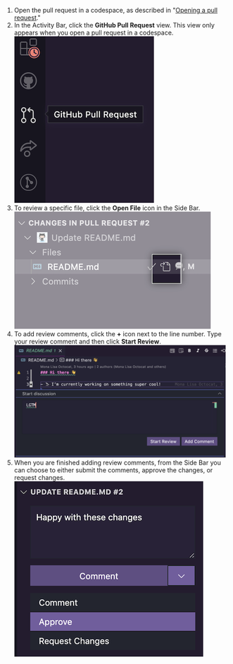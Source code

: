 1. Open the pull request in a codespace, as described in "[Opening a pull request](/codespaces/developing-in-codespaces/using-codespaces-for-pull-requests#opening-a-pull-request-in-codespaces)."
2. In the Activity Bar, click the **GitHub Pull Request** view. This view only appears when you open a pull request in a codespace. ![用于在代码空间中打开 PR 的选项](/assets/images/help/codespaces/github-pr-view.png)
3. To review a specific file, click the **Open File** icon in the Side Bar. ![用于在代码空间中打开 PR 的选项](/assets/images/help/codespaces/changes-in-files.png)
4. To add review comments, click the **+** icon next to the line number. Type your review comment and then click **Start Review**. ![用于在代码空间中打开 PR 的选项](/assets/images/help/codespaces/start-review.png)
5. When you are finished adding review comments, from the Side Bar you can choose to either submit the comments, approve the changes, or request changes. ![用于在代码空间中打开 PR 的选项](/assets/images/help/codespaces/submit-review.png)
